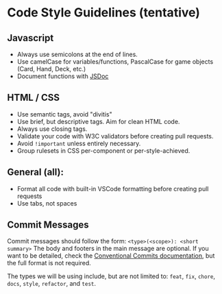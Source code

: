 # Code Style Guidelines (tentative)

## Javascript
- Always use semicolons at the end of lines.
- Use camelCase for variables/functions, PascalCase for game objects (Card, Hand, Deck, etc.)
- Document functions with [JSDoc](https://jsdoc.app/about-getting-started)

## HTML / CSS
- Use semantic tags, avoid "divitis"
- Use brief, but descriptive tags. Aim for clean HTML code.
- Always use closing tags.
- Validate your code with W3C validators before creating pull requests.
- Avoid `!important` unless entirely necessary.
- Group rulesets in CSS per-component or per-style-achieved.

## General (all):
- Format all code with built-in VSCode formatting before creating pull requests
- Use tabs, not spaces


## Commit Messages
Commit messages should follow the form:
`<type>(<scope>): <short summary>`
The body and footers in the main message are optional. If you want to be detailed, check the [Conventional Commits documentation](https://www.conventionalcommits.org/en/v1.0.0/), but the full format is not required.

The types we will be using include, but are not limited to: `feat`, `fix`, `chore`, `docs`, `style`, `refactor`, and `test`.
